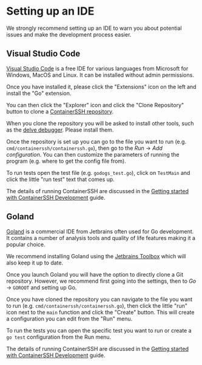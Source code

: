 <h1>Setting up an IDE</h1>

We strongly recommend setting up an IDE to warn you about potential issues and make the development process easier.

## Visual Studio Code

[Visual Studio Code](https://code.visualstudio.com/) is a free IDE for various languages from Microsoft for Windows, MacOS and Linux. It can be installed without admin permissions.

Once you have installed it, please click the "Extensions" icon on the left and install the "Go" extension.

You can then click the "Explorer" icon and click the "Clone Repository" button to clone a [ContainerSSH repository](https://github.com/containerssh).

When you clone the repository you will be asked to install other tools, such as the [delve debugger](https://github.com/go-delve/delve). Please install them.

Once the repository is set up you can go to the file you want to run (e.g. `cmd/containerssh/containerssh.go`), then go to the *Run* &rarr; *Add configuration*. You can then customize the parameters of running the program (e.g. where to get the config file from).

To run tests open the test file (e.g. `godogs_test.go`), click on `TestMain` and click the little "run test" text that comes up.

The details of running ContainerSSH are discussed in the [Getting started with ContainerSSH Development](../getting-started.md) guide. 

## Goland

[Goland](https://www.jetbrains.com/go/) is a commercial IDE from Jetbrains often used for Go development. It contains a number of analysis tools and quality of life features making it a popular choice.

We recommend installing Goland using the [Jetbrains Toolbox](https://www.jetbrains.com/toolbox-app/) which will also keep it up to date.

Once you launch Goland you will have the option to directly clone a Git repository. However, we recommend first going into the settings, then to *Go* &rarr; `GOROOT` and setting up Go.

Once you have cloned the repository you can navigate to the file you want to run (e.g. `cmd/containerssh/containerssh.go`), then click the little "run" icon next to the `main` function and click the "Create" button. This will create a configuration you can edit from the "Run" menu.

To run the tests you can open the specific test you want to run or create a `go test` configuration from the Run menu.

The details of running ContainerSSH are discussed in the [Getting started with ContainerSSH Development](../getting-started.md) guide.
